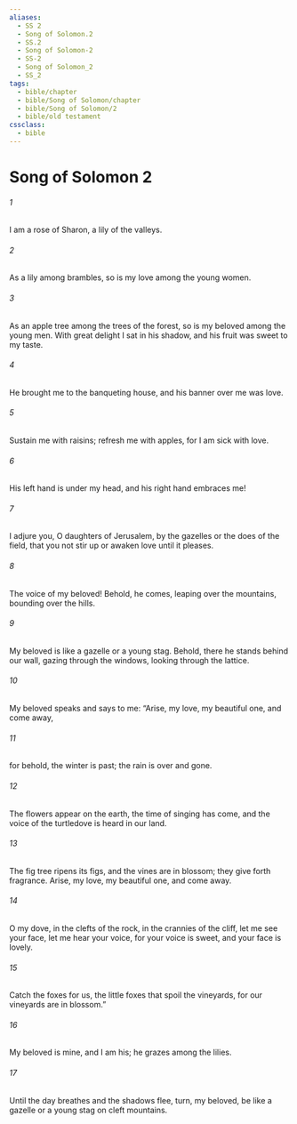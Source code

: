 ```yaml
---
aliases:
  - SS 2
  - Song of Solomon.2
  - SS.2
  - Song of Solomon-2
  - SS-2
  - Song of Solomon_2
  - SS_2
tags:
  - bible/chapter
  - bible/Song of Solomon/chapter
  - bible/Song of Solomon/2
  - bible/old testament
cssclass:
  - bible
---
```


# Song of Solomon 2

###### 1
I am a rose of Sharon,   a lily of the valleys.
###### 2
As a lily among brambles, so is my love among the young women.
###### 3
As an apple tree among the trees of the forest, so is my beloved among the young men. With great delight I sat in his shadow, and his fruit was sweet to my taste.
###### 4
He brought me to the banqueting house, and his banner over me was love.
###### 5
Sustain me with raisins; refresh me with apples,   for I am sick with love.
###### 6
His left hand is under my head, and his right hand embraces me!
###### 7
I adjure you, O daughters of Jerusalem, by the gazelles or the does of the field, that you not stir up or awaken love until it pleases.
###### 8
The voice of my beloved! Behold, he comes, leaping over the mountains, bounding over the hills.
###### 9
My beloved is like a gazelle or a young stag. Behold, there he stands behind our wall, gazing through the windows, looking through the lattice.
###### 10
My beloved speaks and says to me:   “Arise, my love, my beautiful one, and come away,
###### 11
for behold, the winter is past;   the rain is over and gone.
###### 12
The flowers appear on the earth, the time of singing has come, and the voice of the turtledove is heard in our land.
###### 13
The fig tree ripens its figs, and the vines are in blossom; they give forth fragrance.   Arise, my love, my beautiful one, and come away.
###### 14
O my dove, in the clefts of the rock, in the crannies of the cliff, let me see your face, let me hear your voice, for your voice is sweet, and your face is lovely.
###### 15
Catch the foxes for us, the little foxes that spoil the vineyards,   for our vineyards are in blossom.”
###### 16
My beloved is mine, and I am his; he grazes among the lilies.
###### 17
Until the day breathes and the shadows flee, turn, my beloved, be like a gazelle or a young stag on cleft mountains.


